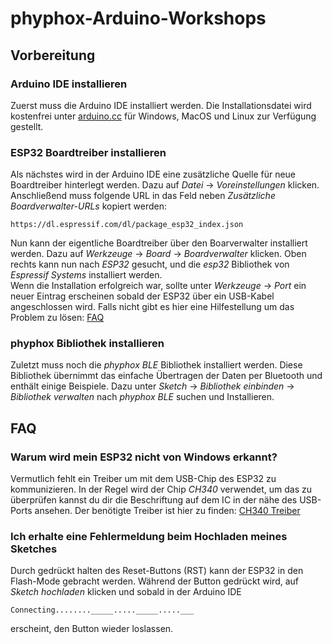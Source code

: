 # phyphox-Arduino-Workshops
## Vorbereitung
### Arduino IDE installieren
Zuerst muss die Arduino IDE installiert werden. Die Installationsdatei wird kostenfrei unter [arduino.cc](https://www.arduino.cc/)
 für Windows, MacOS und Linux zur Verfügung gestellt.
### ESP32 Boardtreiber installieren
Als nächstes wird in der Arduino IDE eine zusätzliche Quelle für neue Boardtreiber hinterlegt werden. Dazu auf _Datei_ &#8594; _Voreinstellungen_ klicken.
Anschließend muss folgende URL in das Feld neben _Zusätzliche Boardverwalter-URLs_ kopiert werden:
```
https://dl.espressif.com/dl/package_esp32_index.json
```
Nun kann der eigentliche Boardtreiber über den Boarverwalter installiert werden. Dazu auf _Werkzeuge_ &#8594; _Board_ &#8594; _Boardverwalter_ klicken. Oben rechts kann nun nach _ESP32_ gesucht, und die _esp32_ Bibliothek von _Espressif Systems_ installiert werden. <br />
Wenn die Installation erfolgreich war, sollte unter _Werkzeuge_ &#8594; _Port_ ein neuer Eintrag erscheinen sobald der ESP32 über ein USB-Kabel angeschlossen wird. Falls nicht gibt es hier eine Hilfestellung um das Problem zu lösen: [FAQ](#faq)

### phyphox Bibliothek installieren
Zuletzt muss noch die _phyphox BLE_ Bibliothek installiert werden. Diese Bibliothek übernimmt das einfache Übertragen der Daten per Bluetooth und enthält einige Beispiele. Dazu unter _Sketch_ &#8594; _Bibliothek einbinden_ &#8594; _Bibliothek verwalten_ nach _phyphox BLE_ suchen und Installieren.

## FAQ
### Warum wird mein ESP32 nicht von Windows erkannt?
Vermutlich fehlt ein Treiber um mit dem USB-Chip des ESP32 zu kommunizieren. In der Regel wird der Chip _CH340_ verwendet, um das zu überprüfen kannst du dir die Beschriftung auf dem IC in der nähe des USB-Ports ansehen. Der benötigte Treiber ist hier zu finden: [CH340 Treiber](https://sparks.gogo.co.nz/ch340.html)
### Ich erhalte eine Fehlermeldung beim Hochladen meines Sketches
Durch gedrückt halten des Reset-Buttons (RST) kann der ESP32 in den Flash-Mode gebracht werden. Während der Button gedrückt wird, auf _Sketch hochladen_  klicken und sobald in der Arduino IDE 
```
Connecting........_____....._____.....___
```
erscheint, den Button wieder loslassen.

